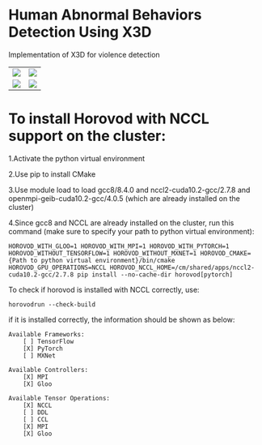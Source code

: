 # Human Abnormal Behaviors Detection Using X3D

Implementation of X3D for violence detection

<table style="border:0px">
   <tr>
       <td><img src="x3d_from_hvd_official/assets/video01.gif" frame=void rules=none></td>
       <td><img src="x3d_from_hvd_official/assets/video02.gif" frame=void rules=none></td>
   </tr>
   <tr>
      <td><div aligh=center><img src="x3d_from_hvd_official/assets/video06_nonef.gif" frame=void rules=none></td>
      <td><div aligh=center><img src="x3d_from_hvd_official/assets/video08_nonef.gif" frame=void rules=none></td>
   </tr>
</table>




# To install Horovod with NCCL support on the cluster:

1.Activate the python virtual environment

2.Use pip to install CMake

3.Use module load to load gcc8/8.4.0 and nccl2-cuda10.2-gcc/2.7.8 and openmpi-geib-cuda10.2-gcc/4.0.5 (which are already installed on the cluster)

4.Since gcc8 and NCCL are already installed on the cluster, run this command (make sure to specify your path to python virtual environment):

    HOROVOD_WITH_GLOO=1 HOROVOD_WITH_MPI=1 HOROVOD_WITH_PYTORCH=1 HOROVOD_WITHOUT_TENSORFLOW=1 HOROVOD_WITHOUT_MXNET=1 HOROVOD_CMAKE={Path to python virtual environment}/bin/cmake HOROVOD_GPU_OPERATIONS=NCCL HOROVOD_NCCL_HOME=/cm/shared/apps/nccl2-cuda10.2-gcc/2.7.8 pip install --no-cache-dir horovod[pytorch]

To check if horovod is installed with NCCL correctly, use:

    horovodrun --check-build

if it is installed correctly, the information should be shown as below:

    Available Frameworks:
        [ ] TensorFlow
        [X] PyTorch
        [ ] MXNet

    Available Controllers:
        [X] MPI
        [X] Gloo

    Available Tensor Operations:
        [X] NCCL
        [ ] DDL
        [ ] CCL
        [X] MPI
        [X] Gloo 
